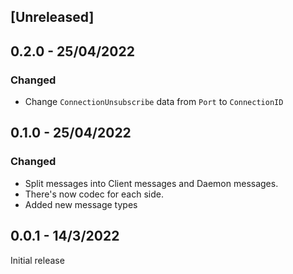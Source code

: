 ## [Unreleased]

## 0.2.0 - 25/04/2022
### Changed
- Change `ConnectionUnsubscribe` data from `Port` to `ConnectionID`

## 0.1.0 - 25/04/2022
### Changed
- Split messages into Client messages and Daemon messages.
- There's now codec for each side.
- Added new message types

## 0.0.1 - 14/3/2022
Initial release